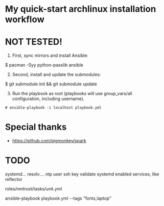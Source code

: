 # My quick-start archlinux installation workflow
# NOT TESTED!

1. First, sync mirrors and install Ansible:

$ pacman -Syy python-passlib ansible

2. Second, install and update the submodules:

$ git submodule init && git submodule update

3. Run the playbook as root (playbooks will use group_vars/all configuration, including username).

```
# ansible-playbook -i localhost playbook.yml
```

# Special thanks
- https://github.com/pigmonkey/spark

# TODO
systemd... resolv.... ntp
user ssh key
validate systemd enabled services, like reflector

roles/nmtrust/tasks/unit.yml


ansible-playbook playbook.yml --tags "fonts,laptop"
